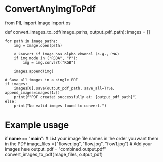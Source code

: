# ConvertAnyImgToPdf
from PIL import Image
import os

def convert_images_to_pdf(image_paths, output_pdf_path):
    images = []

    for path in image_paths:
        img = Image.open(path)

        # Convert if image has alpha channel (e.g., PNG)
        if img.mode in ("RGBA", "P"):
            img = img.convert("RGB")

        images.append(img)

    # Save all images in a single PDF
    if images:
        images[0].save(output_pdf_path, save_all=True, append_images=images[1:])
        print(f"PDF created successfully at: {output_pdf_path}")
    else:
        print("No valid images found to convert.")

# Example usage
if __name__ == "__main__":
    # List your image file names in the order you want them in the PDF
    image_files = ["flower.jpg", "flow.jpg", "flow1.jpg"]  # Add your images here
    output_pdf = "combined_output.pdf"
    convert_images_to_pdf(image_files, output_pdf)

